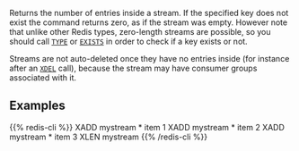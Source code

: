 Returns the number of entries inside a stream. If the specified key does not
exist the command returns zero, as if the stream was empty.
However note that unlike other Redis types, zero-length streams are
possible, so you should call [`TYPE`](/commands/type) or [`EXISTS`](/commands/exists) in order to check if
a key exists or not.

Streams are not auto-deleted once they have no entries inside (for instance
after an [`XDEL`](/commands/xdel) call), because the stream may have consumer groups
associated with it.

## Examples

{{% redis-cli %}}
XADD mystream * item 1
XADD mystream * item 2
XADD mystream * item 3
XLEN mystream
{{% /redis-cli %}}


